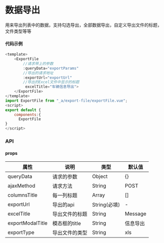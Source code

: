 # 数据导出
用来导出列表中的数据，支持勾选导出，全部数据导出，自定义导出文件的标题，文件类型等等
#### 代码示例 

```js
<template>
    <ExportFile 
        //请求带上的参数
        :queryData="exportParams"
        //导出的请求地址
        :exportUrl="exportUrl"
        //导出的Excel文件中显示的标题
         excelTitle="车辆信息导出">
    </ExportFile>
</template>
import ExportFile from "_a/export-file/exportFile.vue";
<script>
export default {
    components:{
      ExportFile
}
</script>
```
### API
#### props


属性 |说明 | 类型 | 默认值
---|---|---|---|
 queryData| 请求的参数 | Object | {}
 ajaxMethod| 请求方法 | String | POST
 columnsTitle | 每一列标题| Array |[]
exportUrl | 导出的api | String(必填) | -
excelTitle | 导出文件的标题 | String | Message
exportModalTitle | 模态框的title | String | 信息导出
exportType | 导出文件的类型 | String | xls